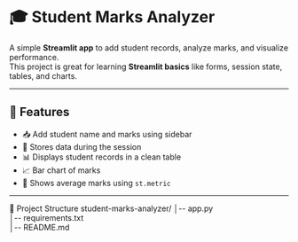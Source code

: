 # 🎓 Student Marks Analyzer

A simple **Streamlit app** to add student records, analyze marks, and visualize performance.  
This project is great for learning **Streamlit basics** like forms, session state, tables, and charts.  

---

## 🚀 Features
- 📥 Add student name and marks using sidebar  
- 💾 Stores data during the session  
- 📊 Displays student records in a clean table  
- 📈 Bar chart of marks  
- 📌 Shows average marks using `st.metric`

---

📂 Project Structure
student-marks-analyzer/
│-- app.py             
│-- requirements.txt    
│-- README.md    
